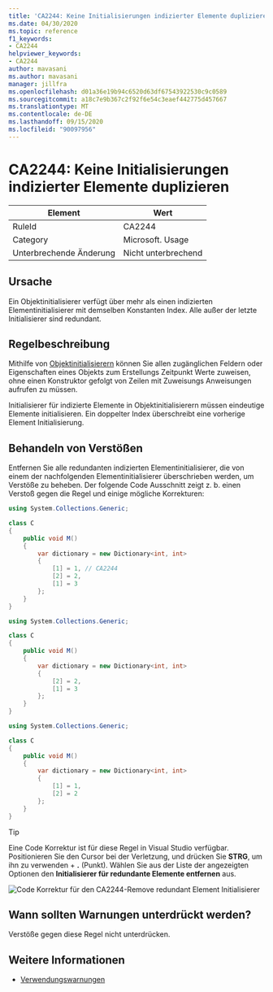 ```yaml
---
title: 'CA2244: Keine Initialisierungen indizierter Elemente duplizieren'
ms.date: 04/30/2020
ms.topic: reference
f1_keywords:
- CA2244
helpviewer_keywords:
- CA2244
author: mavasani
ms.author: mavasani
manager: jillfra
ms.openlocfilehash: d01a36e19b94c6520d63df67543922530c9c0589
ms.sourcegitcommit: a18c7e9b367c2f92f6e54c3eaef442775d457667
ms.translationtype: MT
ms.contentlocale: de-DE
ms.lasthandoff: 09/15/2020
ms.locfileid: "90097956"
---
```

# <a name="ca2244-do-not-duplicate-indexed-element-initializations"></a>CA2244: Keine Initialisierungen indizierter Elemente duplizieren

|Element|Wert|
|-|-|
|RuleId|CA2244|
|Category|Microsoft. Usage|
|Unterbrechende Änderung|Nicht unterbrechend|

## <a name="cause"></a>Ursache

Ein Objektinitialisierer verfügt über mehr als einen indizierten Elementinitialisierer mit demselben Konstanten Index. Alle außer der letzte Initialisierer sind redundant.

## <a name="rule-description"></a>Regelbeschreibung

Mithilfe von [Objektinitialisierern](/dotnet/csharp/programming-guide/classes-and-structs/object-and-collection-initializers#object-initializers) können Sie allen zugänglichen Feldern oder Eigenschaften eines Objekts zum Erstellungs Zeitpunkt Werte zuweisen, ohne einen Konstruktor gefolgt von Zeilen mit Zuweisungs Anweisungen aufrufen zu müssen.

Initialisierer für indizierte Elemente in Objektinitialisierern müssen eindeutige Elemente initialisieren. Ein doppelter Index überschreibt eine vorherige Element Initialisierung.

## <a name="how-to-fix-violations"></a>Behandeln von Verstößen

Entfernen Sie alle redundanten indizierten Elementinitialisierer, die von einem der nachfolgenden Elementinitialisierer überschrieben werden, um Verstöße zu beheben. Der folgende Code Ausschnitt zeigt z. b. einen Verstoß gegen die Regel und einige mögliche Korrekturen:

```csharp
using System.Collections.Generic;

class C
{
    public void M()
    {
        var dictionary = new Dictionary<int, int>
        {
            [1] = 1, // CA2244
            [2] = 2,
            [1] = 3
        };
    }
}
```

```csharp
using System.Collections.Generic;

class C
{
    public void M()
    {
        var dictionary = new Dictionary<int, int>
        {
            [2] = 2,
            [1] = 3
        };
    }
}
```

```csharp
using System.Collections.Generic;

class C
{
    public void M()
    {
        var dictionary = new Dictionary<int, int>
        {
            [1] = 1,
            [2] = 2
        };
    }
}
```

> [!TIP]
> Eine Code Korrektur ist für diese Regel in Visual Studio verfügbar. Positionieren Sie den Cursor bei der Verletzung, und drücken Sie **STRG**, um ihn zu verwenden + **.** (Punkt). Wählen Sie aus der Liste der angezeigten Optionen den **Initialisierer für redundante Elemente entfernen** aus.
>
> ![Code Korrektur für den CA2244-Remove redundant Element Initialisierer](media/ca2244-codefix.png)

## <a name="when-to-suppress-warnings"></a>Wann sollten Warnungen unterdrückt werden?

Verstöße gegen diese Regel nicht unterdrücken.

## <a name="see-also"></a>Weitere Informationen

- [Verwendungswarnungen](usage-warnings.md)
